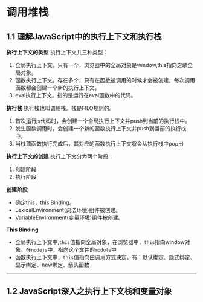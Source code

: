 # 调用堆栈
## 1.1 理解JavaScript中的执行上下文和执行栈
**执行上下文的类型**
执行上下文共三种类型：
1. 全局执行上下文。只有一个，浏览器中的全局对象是window,this指向之歌全局对象。
2. 函数执行上下文。存在多个，只有在函数被调用的时候才会被创建，每次调用函数都会创建一个新的执行上下文。
3. eval执行上下文。指的是运行在eval函数中的代码。

**执行栈**
执行栈也叫调用栈。栈是FILO规则的。

1. 首次运行js代码时，会创建一个全局执行上下文并push到当前的执行栈中。
2. 发生函数调用时，会创建一个新的函数执行上下文并push到当前的执行栈中。
3. 当栈顶函数执行完成后，其对应的函数执行上下文将会从执行栈中pop出

**执行上下文的创建**
执行上下文分为两个阶段：
1. 创建阶段
2. 执行阶段

**创建阶段**
* 确定this，this Binding。
* LexicalEnvironment(词法环境)组件被创建。
* VariableEnvironment(变量环境)组件被创建。

**This Binding**
* 全局执行上下文中,`this`值指向全局对象，在浏览器中，`this`指向window对象。在`nodejs`中，指向这个文件的`module`中
* 函数执行上下文中，`this`值指向由调用方式决定，有：默认绑定、隐式绑定、显示绑定、new绑定、箭头函数

****
## 1.2 JavaScript深入之执行上下文栈和变量对象